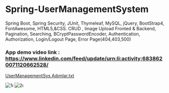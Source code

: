 # Spring-UserManagementSystem
Spring Boot, Spring Security, JUnit, Thymeleaf, MySQL,  jQuery, BootStrap4, FontAwesome, HTML5,&amp;CSS. CRUD , Image Upload Fronted &amp; Backend, Pagination, Searching, BCryptPasswordEncoder, Authentication, Authorization, Login/Logout Page, Error Page(404,403,500)

### App demo video link : https://www.linkedin.com/feed/update/urn:li:activity:6838620071120662528/

[UserManagementSys Adımlar.txt](https://github.com/Ugurhamzaoglu67/Spring-UserManagementSystem/files/7087267/UserManagementSys.Adimlar.txt)

![1ı](https://user-images.githubusercontent.com/13710309/131590151-0899834e-fe5c-4935-8e26-5b394c022157.PNG)
![2ı](https://user-images.githubusercontent.com/13710309/131590157-032e1915-f30a-44e4-a501-8404a49a6a10.PNG)

